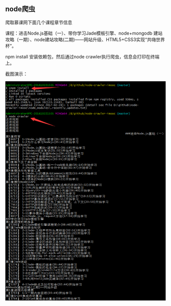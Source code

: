 ## node爬虫
爬取慕课网下面几个课程章节信息

课程：进击Node.js基础（一）、带你学习Jade模板引擎、node+mongodb 建站攻略（一期）、node建站攻略(二期)——网站升级、HTML5+CSS3实现“共嗨世界杯”。

npm install 安装依赖包，然后通过node crawler执行爬虫，信息会打印在终端上。

截图演示：

![image](https://raw.githubusercontent.com/jinjianhua727/node-crawler-imooc/master/crawler.png)
